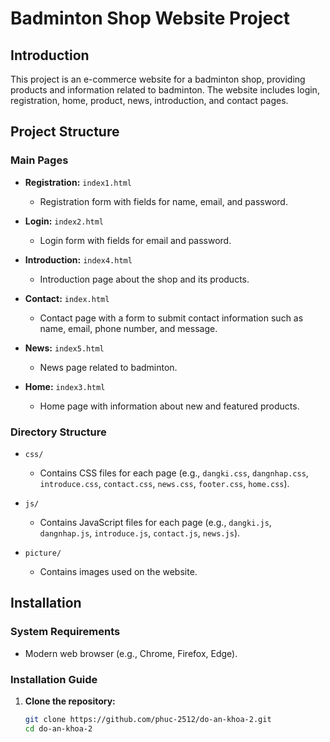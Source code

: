 # Badminton Shop Website Project

## Introduction

This project is an e-commerce website for a badminton shop, providing products and information related to badminton. The website includes login, registration, home, product, news, introduction, and contact pages.

## Project Structure

### Main Pages

- **Registration:** `index1.html`
  - Registration form with fields for name, email, and password.
  
- **Login:** `index2.html`
  - Login form with fields for email and password.
  
- **Introduction:** `index4.html`
  - Introduction page about the shop and its products.
  
- **Contact:** `index.html`
  - Contact page with a form to submit contact information such as name, email, phone number, and message.
  
- **News:** `index5.html`
  - News page related to badminton.
  
- **Home:** `index3.html`
  - Home page with information about new and featured products.

### Directory Structure

- `css/`
  - Contains CSS files for each page (e.g., `dangki.css`, `dangnhap.css`, `introduce.css`, `contact.css`, `news.css`, `footer.css`, `home.css`).
  
- `js/`
  - Contains JavaScript files for each page (e.g., `dangki.js`, `dangnhap.js`, `introduce.js`, `contact.js`, `news.js`).
  
- `picture/`
  - Contains images used on the website.

## Installation

### System Requirements

- Modern web browser (e.g., Chrome, Firefox, Edge).

### Installation Guide

1. **Clone the repository:**
   ```sh
   git clone https://github.com/phuc-2512/do-an-khoa-2.git
   cd do-an-khoa-2
